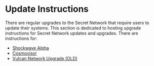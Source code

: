 # Update Instructions

There are regular upgrades to the Secret Network that require users to update their systems. This section is dedicated to hosting upgrade instructions for Secret Network updates and upgrades. There are instructions for:&#x20;

* [Shockwave Alpha ](shockwave-alpa.md)
* [Cosmovisor](cosmovisor.md)
* [Vulcan Network Upgrade (OLD)](vulcan-network-upgrade-old.md)
